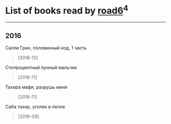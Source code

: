 # List of books read by [road6](http://vk.com/id43327312)<sup>4</sup>
---

## 2016

Салли Грин, половинный код, 1 часть
> [2016-12] 


Стопроцентный лунный мальчик
> [2016-11] 


Тахира мафи, разрушь меня
> [2016-11] 


Саба тахир, уголек в пепле
> [2016-09] 



